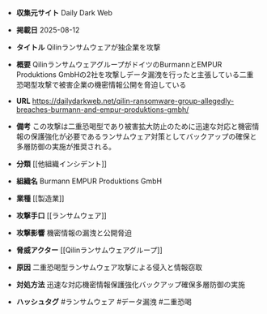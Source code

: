 - **収集元サイト**
Daily Dark Web

- **掲載日**
2025-08-12

- **タイトル**
Qilinランサムウェアが独企業を攻撃

- **概要**
QilinランサムウェアグループがドイツのBurmannとEMPUR Produktions GmbHの2社を攻撃しデータ漏洩を行ったと主張している二重恐喝型攻撃で被害企業の機密情報公開を脅迫している

- **URL**
https://dailydarkweb.net/qilin-ransomware-group-allegedly-breaches-burmann-and-empur-produktions-gmbh/

- **備考**
この攻撃は二重恐喝型であり被害拡大防止のために迅速な対応と機密情報の保護強化が必要であるランサムウェア対策としてバックアップの確保と多層防御の実施が推奨される。

- **分類**
[[他組織インシデント]]

- **組織名**
Burmann EMPUR Produktions GmbH

- **業種**
[[製造業]]

- **攻撃手口**
[[ランサムウェア]]

- **攻撃影響**
機密情報の漏洩と公開脅迫

- **脅威アクター**
[[Qilinランサムウェアグループ]]

- **原因**
二重恐喝型ランサムウェア攻撃による侵入と情報窃取

- **対処方法**
迅速な対応機密情報保護強化バックアップ確保多層防御の実施

- **ハッシュタグ**
#ランサムウェア #データ漏洩 #二重恐喝
